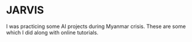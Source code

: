 # JARVIS
I was practicing some AI projects during Myanmar crisis. These are some which I did along with online tutorials.
